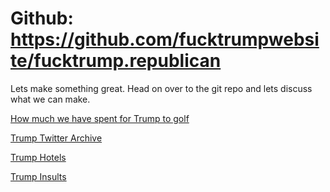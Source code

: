 # Github: https://github.com/fucktrumpwebsite/fucktrump.republican

Lets make something great. Head on over to the git repo and lets discuss what we can make.

[How much we have spent for Trump to golf](https://trumpgolfcount.com/)

[Trump Twitter Archive](http://www.trumptwitterarchive.com/)

[Trump Hotels](www.trumphotels.org)

[Trump Insults](https://trumpsults.com/)

